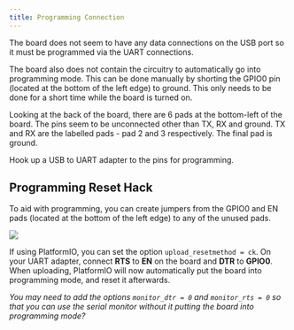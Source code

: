 ```yaml
---
title: Programming Connection
---
```


The board does not seem to have any data connections on the USB port so it must be programmed via the UART connections.

The board also does not contain the circuitry to automatically go into programming mode. This can be done manually by shorting the GPIO0 pin (located at the bottom of the left edge) to ground. This only needs to be done for a short time while the board is turned on.

Looking at the back of the board, there are 6 pads at the bottom-left of the board. The pins seem to be unconnected other than TX, RX and ground. TX and RX are the labelled pads - pad 2 and 3 respectively. The final pad is ground.

Hook up a USB to UART adapter to the pins for programming.

## Programming Reset Hack

To aid with programming, you can create jumpers from the GPIO0 and EN pads (located at the bottom of the left edge) to any of the unused pads.

![](../../../assets/serial.webp)

If using PlatformIO, you can set the option `upload_resetmethod = ck`. On your UART adapter, connect **RTS** to **EN** on the board and **DTR** to **GPIO0**. When uploading, PlatformIO will now automatically put the board into programming mode, and reset it afterwards.

_You may need to add the options `monitor_dtr = 0` and `monitor_rts = 0` so that you can use the serial monitor without it putting the board into programming mode?_
